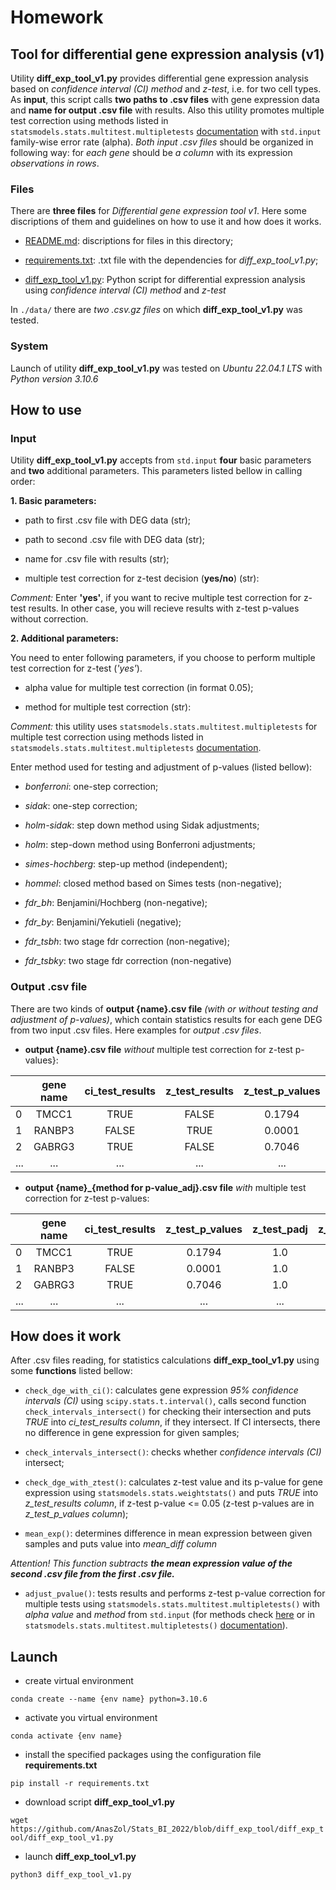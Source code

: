 # Homework

## Tool for differential gene expression analysis (v1)

Utility **diff_exp_tool_v1.py** provides differential gene expression analysis based on *confidence interval (CI) method* and *z-test*, i.e. for two cell types. As **input**, this script calls **two paths to .csv files** with gene expression data and **name for output .csv file** with results. Also this utility promotes multiple test correction using methods listed in `statsmodels.stats.multitest.multipletests` [documentation](https://www.statsmodels.org/dev/generated/statsmodels.stats.multitest.multipletests.html) with `std.input` family-wise error rate (alpha). *Both input .csv files* should be organized in following way: for *each gene* should be *a column* with its expression *observations in rows*.

### Files

There are **three files** for *Differential gene expression tool v1*. Here some discriptions of them and guidelines on how to use it and how does it works.

- [README.md](./README.md): discriptions for files in this directory;

- [requirements.txt](./requirements.txt): .txt file with the dependencies for *diff_exp_tool_v1.py*; 

- [diff_exp_tool_v1.py](./diff_exp_tool_v1.py): Python script for differential expression analysis using *confidence interval (CI) method* and *z-test*

In `./data/` there are *two .csv.gz files* on which **diff_exp_tool_v1.py** was tested.


### System

Launch of utility **diff_exp_tool_v1.py** was tested on *Ubuntu 22.04.1 LTS* with *Python version 3.10.6*

## How to use

### Input

Utility **diff_exp_tool_v1.py** accepts from `std.input` **four** basic parameters and **two** additional parameters. This parameters listed bellow in calling order:

**1. Basic parameters:**

- path to first .csv file with DEG data (str);

- path to second .csv file with DEG data (str);

- name for .csv file with results (str);

- multiple test correction for z-test decision (**yes/no**) (str):

*Comment:* Enter **'yes'**, if you want to recive multiple test correction for z-test results. In other case, you will recieve results with z-test p-values without correction.

**2. Additional parameters:**

You need to enter following parameters, if you choose to perform multiple test correction for z-test (*'yes'*).

- alpha value for multiple test correction (in format 0.05);

- method for multiple test correction (str):

*Comment:* this utility uses `statsmodels.stats.multitest.multipletests` for multiple test correction using methods listed in `statsmodels.stats.multitest.multipletests` [documentation](https://www.statsmodels.org/dev/generated/statsmodels.stats.multitest.multipletests.html).

Enter method used for testing and adjustment of p-values (listed bellow): <a name="add_params"></a>

- *bonferroni*: one-step correction;

- *sidak*: one-step correction;

- *holm-sidak*: step down method using Sidak adjustments;

- *holm*: step-down method using Bonferroni adjustments;

- *simes-hochberg*: step-up method (independent);

- *hommel*: closed method based on Simes tests (non-negative);

- *fdr_bh*: Benjamini/Hochberg (non-negative);

- *fdr_by*: Benjamini/Yekutieli (negative);

- *fdr_tsbh*: two stage fdr correction (non-negative);

- *fdr_tsbky*: two stage fdr correction (non-negative)


### Output .csv file


There are two kinds of **output {name}.csv file** *(with or without testing and adjustment of p-values)*, which contain statistics results for each gene DEG from two input .csv files. Here examples for *output .csv files*.

- **output {name}.csv file** *without* multiple test correction for z-test p-values}:

|       | gene name | ci_test_results | z_test_results | z_test_p_values | mean_diff |
| :---  |  :----:   |     :----:      |     :----:     |     :----:      |  :----:   |
| 0     | TMCC1     | TRUE            | FALSE          | 0.1794          | -3.45     |        
| 1     | RANBP3    | FALSE           | TRUE           | 0.0001          | -6.47     |
| 2     | GABRG3    | TRUE            | FALSE          | 0.7046          | 0.76      |
| ...   | ...       | ...             | ...            | ...             | ...       |

- **output {name}_{method for p-value_adj}.csv file** *with* multiple test correction for z-test p-values:

|       | gene name | ci_test_results | z_test_p_values | z_test_padj | z_test_results | mean_diff |
| :---  |  :----:   |     :----:      |     :----:      |    :----:   |     :----:     |  :----:   |
| 0     | TMCC1     | TRUE            | 0.1794          | 1.0         | FALSE          | -3.45     |        
| 1     | RANBP3    | FALSE           | 0.0001          | 1.0         | FALSE          | -6.47     |
| 2     | GABRG3    | TRUE            | 0.7046          | 1.0         | FALSE          | 0.76      |
| ...   | ...       | ...             | ...             | ...         | ...            | ...       |


## How does it work

After .csv files reading, for statistics calculations **diff_exp_tool_v1.py** using some **functions** listed bellow:

- `check_dge_with_ci()`: calculates gene expression *95% confidence intervals (CI)* using `scipy.stats.t.interval()`, calls second function `check_intervals_intersect()` for checking their intersection and puts *TRUE* into *ci_test_results column*, if they intersect. If CI intersects, there no difference in gene expression for given samples;

- `check_intervals_intersect()`: checks whether *confidence intervals (CI)* intersect;

- `check_dge_with_ztest()`: calculates z-test value and its p-value for gene expression using `statsmodels.stats.weightstats()` and puts *TRUE* into *z_test_results column*, if z-test p-value <= 0.05 (z-test p-values are in *z_test_p_values column*);

- `mean_exp()`: determines difference in mean expression between given samples and puts value into *mean_diff column*

*Attention! This function subtracts **the mean expression value of the second .csv file from the first .csv file.***

- `adjust_pvalue()`: tests results and performs z-test p-value correction for multiple tests using `statsmodels.stats.multitest.multipletests()` with *alpha value* and *method* from `std.input` (for methods check [here](#add_params) or in `statsmodels.stats.multitest.multipletests()` [documentation](https://www.statsmodels.org/dev/generated/statsmodels.stats.multitest.multipletests.html)).

## Launch

- create virtual environment

`conda create --name {env name} python=3.10.6`

- activate you virtual environment

`conda activate {env name}`

- install the specified packages using the configuration file **requirements.txt**

`pip install -r requirements.txt`

- download script **diff_exp_tool_v1.py**

`wget https://github.com/AnasZol/Stats_BI_2022/blob/diff_exp_tool/diff_exp_tool/diff_exp_tool_v1.py`

- launch **diff_exp_tool_v1.py**

`python3 diff_exp_tool_v1.py`